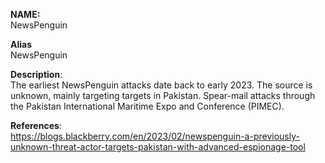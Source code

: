 **NAME:**  
NewsPenguin


**Alias**  
NewsPenguin


**Description**:   
The earliest NewsPenguin attacks date back to early 2023. The source is unknown, mainly targeting targets in Pakistan. Spear-mail attacks through the Pakistan International Maritime Expo and Conference (PIMEC).


**References**:  
https://blogs.blackberry.com/en/2023/02/newspenguin-a-previously-unknown-threat-actor-targets-pakistan-with-advanced-espionage-tool